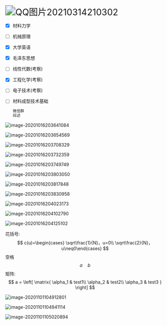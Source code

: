 <img src="C:\Users\Tangzheng\Pictures\Saved Pictures\QQ图片20210314210302.png" alt="QQ图片20210314210302" style="zoom:200%;" />

- [x] 材料力学

- [ ] 机械原理

- [x] 大学英语

- [x] 毛泽东思想

- [ ] 线性代数(考察)

- [x] 工程化学(考察)

- [ ] 电子技术(考察)

- [ ] 材料成型技术基础

  ```c
  微信群
  综述
  ```

![image-20201016203641084](D:\TOOLS\typora\Typory_data\inmages\image-20201016203641084.png)

![image-20201016203654569](D:\TOOLS\typora\Typory_data\inmages\image-20201016203654569.png)

![image-20201016203708329](D:\TOOLS\typora\Typory_data\inmages\image-20201016203708329.png)

![image-20201016203732359](D:\TOOLS\typora\Typory_data\inmages\image-20201016203732359.png)

![image-20201016203749749](D:\TOOLS\typora\Typory_data\inmages\image-20201016203749749.png)

![image-20201016203803050](D:\TOOLS\typora\Typory_data\inmages\image-20201016203803050.png)

![image-20201016203817848](D:\TOOLS\typora\Typory_data\inmages\image-20201016203817848.png)

![image-20201016203830958](D:\TOOLS\typora\Typory_data\inmages\image-20201016203830958.png)

![image-20201016204023173](D:\TOOLS\typora\Typory_data\inmages\image-20201016204023173.png)

![image-20201016204102790](D:\TOOLS\typora\Typory_data\inmages\image-20201016204102790.png)

![image-20201016204125102](D:\TOOLS\typora\Typory_data\inmages\image-20201016204125102.png)

花括号:
$$
c(u)=\begin{cases} \sqrt\frac{1}{N}，u=0\\ \sqrt\frac{2}{N}， u\neq0\end{cases}
$$
空格
$$
a \quad b
$$
矩阵:
$$
a = \left[
\matrix{
  \alpha_1 & test1\\
  \alpha_2 & test2\\
  \alpha_3 & test3 
}
\right]
$$

![image-20201101104912801](D:\TOOLS\Typora\Typory_data\inmages\image-20201101104912801.png)	

![image-20201101104941114](D:\TOOLS\Typora\Typory_data\inmages\image-20201101104941114.png)

![image-20201101105020894](D:\TOOLS\Typora\Typory_data\inmages\image-20201101105020894.png)  